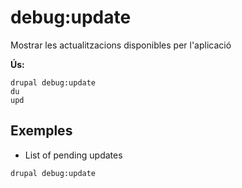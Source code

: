 # debug:update
Mostrar les actualitzacions disponibles per l'aplicació

**Ús:**
```
drupal debug:update
du
upd
```

## Exemples
* List of pending updates
```
drupal debug:update
```
